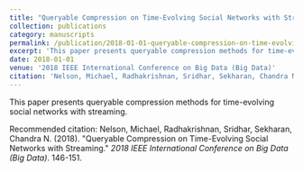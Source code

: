 ```yaml
---
title: "Queryable Compression on Time-Evolving Social Networks with Streaming"
collection: publications
category: manuscripts
permalink: /publication/2018-01-01-queryable-compression-on-time-evolving-social-networks-with-streaming
excerpt: 'This paper presents queryable compression methods for time-evolving social networks with streaming.'
date: 2018-01-01
venue: '2018 IEEE International Conference on Big Data (Big Data)'
citation: 'Nelson, Michael, Radhakrishnan, Sridhar, Sekharan, Chandra N. (2018). &quot;Queryable Compression on Time-Evolving Social Networks with Streaming.&quot; <i>2018 IEEE International Conference on Big Data (Big Data)</i>. 146-151.'
---
```

This paper presents queryable compression methods for time-evolving social networks with streaming.

Recommended citation: Nelson, Michael, Radhakrishnan, Sridhar, Sekharan, Chandra N. (2018). "Queryable Compression on Time-Evolving Social Networks with Streaming." <i>2018 IEEE International Conference on Big Data (Big Data)</i>. 146-151.